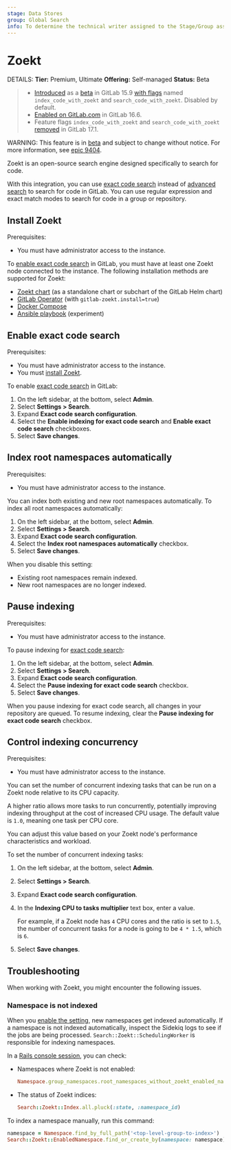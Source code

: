 ```yaml
---
stage: Data Stores
group: Global Search
info: To determine the technical writer assigned to the Stage/Group associated with this page, see https://handbook.gitlab.com/handbook/product/ux/technical-writing/#assignments
---
```


# Zoekt

DETAILS:
**Tier:** Premium, Ultimate
**Offering:** Self-managed
**Status:** Beta

> - [Introduced](https://gitlab.com/gitlab-org/gitlab/-/merge_requests/105049) as a [beta](../../policy/experiment-beta-support.md#beta) in GitLab 15.9 [with flags](../../administration/feature_flags.md) named `index_code_with_zoekt` and `search_code_with_zoekt`. Disabled by default.
> - [Enabled on GitLab.com](https://gitlab.com/gitlab-org/gitlab/-/issues/388519) in GitLab 16.6.
> - Feature flags `index_code_with_zoekt` and `search_code_with_zoekt` [removed](https://gitlab.com/gitlab-org/gitlab/-/merge_requests/148378) in GitLab 17.1.

WARNING:
This feature is in [beta](../../policy/experiment-beta-support.md#beta) and subject to change without notice.
For more information, see [epic 9404](https://gitlab.com/groups/gitlab-org/-/epics/9404).

Zoekt is an open-source search engine designed specifically to search for code.

With this integration, you can use [exact code search](../../user/search/exact_code_search.md)
instead of [advanced search](../../user/search/advanced_search.md) to search for code in GitLab.
You can use regular expression and exact match modes to search for code in a group or repository.

## Install Zoekt

Prerequisites:

- You must have administrator access to the instance.

To [enable exact code search](#enable-exact-code-search) in GitLab,
you must have at least one Zoekt node connected to the instance.
The following installation methods are supported for Zoekt:

- [Zoekt chart](https://docs.gitlab.com/charts/charts/gitlab/gitlab-zoekt/)
  (as a standalone chart or subchart of the GitLab Helm chart)
- [GitLab Operator](https://docs.gitlab.com/operator/) (with `gitlab-zoekt.install=true`)
- [Docker Compose](https://gitlab.com/gitlab-org/gitlab-zoekt-indexer/-/tree/main/example/docker-compose)
- [Ansible playbook](https://gitlab.com/johnmason/ansible-gitlab-zoekt) (experiment)

## Enable exact code search

Prerequisites:

- You must have administrator access to the instance.
- You must [install Zoekt](#install-zoekt).

To enable [exact code search](../../user/search/exact_code_search.md) in GitLab:

1. On the left sidebar, at the bottom, select **Admin**.
1. Select **Settings > Search**.
1. Expand **Exact code search configuration**.
1. Select the **Enable indexing for exact code search** and **Enable exact code search** checkboxes.
1. Select **Save changes**.

## Index root namespaces automatically

Prerequisites:

- You must have administrator access to the instance.

You can index both existing and new root namespaces automatically. To index all root namespaces automatically:

1. On the left sidebar, at the bottom, select **Admin**.
1. Select **Settings > Search**.
1. Expand **Exact code search configuration**.
1. Select the **Index root namespaces automatically** checkbox.
1. Select **Save changes**.

When you disable this setting:

- Existing root namespaces remain indexed.
- New root namespaces are no longer indexed.

## Pause indexing

Prerequisites:

- You must have administrator access to the instance.

To pause indexing for [exact code search](../../user/search/exact_code_search.md):

1. On the left sidebar, at the bottom, select **Admin**.
1. Select **Settings > Search**.
1. Expand **Exact code search configuration**.
1. Select the **Pause indexing for exact code search** checkbox.
1. Select **Save changes**.

When you pause indexing for exact code search, all changes in your repository are queued.
To resume indexing, clear the **Pause indexing for exact code search** checkbox.

## Control indexing concurrency

Prerequisites:

- You must have administrator access to the instance.

You can set the number of concurrent indexing tasks
that can be run on a Zoekt node relative to its CPU capacity.

A higher ratio allows more tasks to run concurrently, potentially
improving indexing throughput at the cost of increased CPU usage.
The default value is `1.0`, meaning one task per CPU core.

You can adjust this value based on your Zoekt node's performance
characteristics and workload.

To set the number of concurrent indexing tasks:

1. On the left sidebar, at the bottom, select **Admin**.
1. Select **Settings > Search**.
1. Expand **Exact code search configuration**.
1. In the **Indexing CPU to tasks multiplier** text box, enter a value.

   For example, if a Zoekt node has `4` CPU cores and the ratio is set to `1.5`, the
   number of concurrent tasks for a node is going to be `4 * 1.5`, which is `6`.
1. Select **Save changes**.

## Troubleshooting

When working with Zoekt, you might encounter the following issues.

### Namespace is not indexed

When you [enable the setting](#index-root-namespaces-automatically), new namespaces get indexed automatically.
If a namespace is not indexed automatically, inspect the Sidekiq logs to see if the jobs are being processed.
`Search::Zoekt::SchedulingWorker` is responsible for indexing namespaces.

In a [Rails console session](../../administration/operations/rails_console.md#starting-a-rails-console-session), you can check:

- Namespaces where Zoekt is not enabled:

  ```ruby
  Namespace.group_namespaces.root_namespaces_without_zoekt_enabled_namespace
  ```

- The status of Zoekt indices:

  ```ruby
  Search::Zoekt::Index.all.pluck(:state, :namespace_id)
  ```

To index a namespace manually, run this command:

```ruby
namespace = Namespace.find_by_full_path('<top-level-group-to-index>')
Search::Zoekt::EnabledNamespace.find_or_create_by(namespace: namespace)
```
